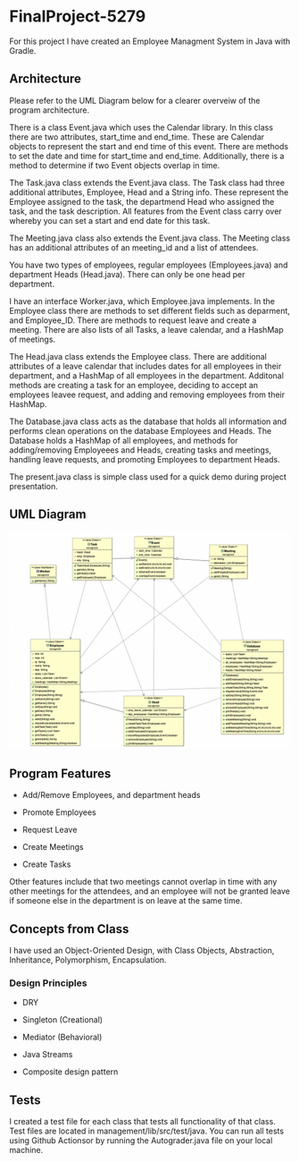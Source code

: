 # FinalProject-5279
For this project I have created an Employee Managment System in Java with Gradle. 

## Architecture
Please refer to the UML Diagram below for a clearer overveiw of the program architecture. 

There is a class Event.java which uses the Calendar library. In this class there are two attributes, start_time and end_time. These are Calendar objects to represent the start and end time of this event. There are methods to set the date and time for start_time and end_time. Additionally, there is a method to determine if two Event objects overlap in time. 

The Task.java class extends the Event.java class. The Task class had three additional attributes, Employee, Head and a String info. These represent the Employee assigned to the task, the departmend Head who assigned the task, and the task description. All features from the Event class carry over whereby you can set a start and end date for this task. 

The Meeting.java class also extends the Event.java class. The Meeting class has an additional attributes of an meeting_id and a list of attendees. 

You have two types of employees, regular employees (Employees.java) and department Heads (Head.java). There can only be one head per department. 

I have an interface Worker.java, which Employee.java implements. In the Employee class there are methods to set different fields such as deparment, and Employee_ID. There are methods to request leave and create a meeting. There are also lists of all Tasks, a leave calendar, and a HashMap of meetings. 

The Head.java class extends the Employee class. There are additional attributes of a leave calendar that includes dates for all employees in their department, and a HashMap of all employees in the department. Additonal methods are creating a task for an employee, deciding to accept an employees leavee request, and adding and removing employees from their HashMap. 

The Database.java class acts as the database that holds all information and performs clean operations on the database Employees and Heads. The Database holds a HashMap of all employees, and methods for adding/removing Employeees and Heads, creating tasks and meetings, handling leave requests, and promoting Employees to department Heads. 

The present.java class is simple class used for a quick demo during project presentation. 

## UML Diagram
![data](/images/UML_diagram.png)

## Program Features 
* Add/Remove Employees, and department heads

* Promote Employees

* Request Leave

* Create Meetings 

* Create Tasks

Other features include that two meetings cannot overlap in time with any other meetings for the attendees, and an employee will not be granted leave if someone else in the department is on leave at the same time. 

## Concepts from Class

I have used an Object-Oriented Design, with Class Objects, Abstraction, Inheritance, Polymorphism, Encapsulation. 

### Design Principles

* DRY 

* Singleton (Creational)

* Mediator (Behavioral) 

* Java Streams

* Composite design pattern 

## Tests 

I created a test file for each class that tests all functionality of that class. Test files are located in management/lib/src/test/java. You can run all tests using Github Actionsor by running the Autograder.java file on your local machine. 
